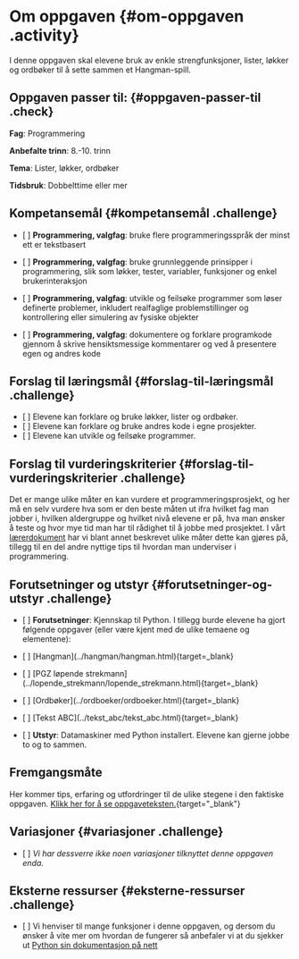 # Om oppgaven {#om-oppgaven .activity}

I denne oppgaven skal elevene bruk av enkle strengfunksjoner, lister,
løkker og ordbøker til å sette sammen et Hangman-spill.

## Oppgaven passer til: {#oppgaven-passer-til .check}

**Fag**: Programmering

**Anbefalte trinn**: 8.-10. trinn

**Tema**: Lister, løkker, ordbøker

**Tidsbruk**: Dobbelttime eller mer

## Kompetansemål {#kompetansemål .challenge}

-   \[ \] **Programmering, valgfag**: bruke flere programmeringsspråk
    der minst ett er tekstbasert

-   \[ \] **Programmering, valgfag**: bruke grunnleggende prinsipper i
    programmering, slik som løkker, tester, variabler, funksjoner og
    enkel brukerinteraksjon

-   \[ \] **Programmering, valgfag**: utvikle og feilsøke programmer som
    løser definerte problemer, inkludert realfaglige problemstillinger
    og kontrollering eller simulering av fysiske objekter

-   \[ \] **Programmering, valgfag**: dokumentere og forklare
    programkode gjennom å skrive hensiktsmessige kommentarer og ved å
    presentere egen og andres kode

## Forslag til læringsmål {#forslag-til-læringsmål .challenge}

-   \[ \] Elevene kan forklare og bruke løkker, lister og ordbøker.
-   \[ \] Elevene kan forklare og bruke andres kode i egne prosjekter.
-   \[ \] Elevene kan utvikle og feilsøke programmer.

## Forslag til vurderingskriterier {#forslag-til-vurderingskriterier .challenge}

Det er mange ulike måter en kan vurdere et programmeringsprosjekt, og
her må en selv vurdere hva som er den beste måten ut ifra hvilket fag
man jobber i, hvilken aldergruppe og hvilket nivå elevene er på, hva man
ønsker å teste og hvor mye tid man har til rådighet til å jobbe med
prosjektet. I vårt
[lærerdokument](../../pages/hvordan_bruke_lærerveiledning.html) har vi
blant annet beskrevet ulike måter dette kan gjøres på, tillegg til en
del andre nyttige tips til hvordan man underviser i programmering.

## Forutsetninger og utstyr {#forutsetninger-og-utstyr .challenge}

-   \[ \] **Forutsetninger**: Kjennskap til Python. I tillegg burde
    elevene ha gjort følgende oppgaver (eller være kjent med de ulike
    temaene og elementene):
-   \[ \] \[Hangman\](../hangman/hangman.html){target=\_blank}
-   \[ \] \[PGZ løpende
    strekmann\](../lopende\_strekmann/lopende\_strekmann.html){target=\_blank}
-   \[ \] \[Ordbøker\](../ordboeker/ordboeker.html){target=\_blank}
-   \[ \] \[Tekst ABC\](../tekst\_abc/tekst\_abc.html){target=\_blank}

-   \[ \] **Utstyr**: Datamaskiner med Python installert. Elevene kan
    gjerne jobbe to og to sammen.

## Fremgangsmåte

Her kommer tips, erfaring og utfordringer til de ulike stegene i den
faktiske oppgaven. [Klikk her for å se
oppgaveteksten.](../hangman2/hangman2.html){target="_blank"}

## Variasjoner {#variasjoner .challenge}

-   \[ \] *Vi har dessverre ikke noen variasjoner tilknyttet denne
    oppgaven enda.*

## Eksterne ressurser {#eksterne-ressurser .challenge}

-   \[ \] Vi henviser til mange funksjoner i denne oppgaven, og dersom
    du ønsker å vite mer om hvordan de fungerer så anbefaler vi at du
    sjekker ut [Python sin dokumentasjon på
    nett](https://docs.python.org/3.6/)

